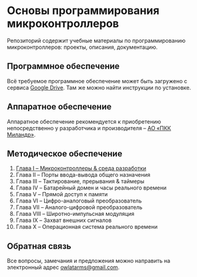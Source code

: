 # Основы программирования микроконтроллеров
Репозиторий содержит учебные материалы по программированию микроконтроллеров: проекты, описания, документацию.

## Программное обеспечение
Всё требуемое программное обеспечение может быть загружено с сервиса [Google Drive](https://drive.google.com/drive/folders/1ZE5PjY6xgwgBYLER2L63UMxegPTLM1XO).
Там же можно найти инструкции по установке.

## Аппаратное обеспечение
Аппаратное обеспечение рекомендуется к приобретению непосредственно у разработчика и производителя – [АО «ПКК Миландр»](https://www.milandr.ru).

## Методическое обеспечение
1. [Глава I – Микроконтроллеры & среда разработки](https://drive.google.com/file/d/1vBmiBKCWaX-hT706VSupTihyjhxoktP0)
1. Глава II – Порты ввода-вывода общего назначения
1. Глава III – Тактирование, прерывания & таймеры
1. Глава IV – Батарейный домен и часы реального времени
1. Глава V – Прямой доступ к памяти
1. Глава VI – Цифро-аналоговый преобразователь
1. Глава VII – Аналого-цифровой преобразователь
1. Глава VIII – Широтно-импульсная модуляция
1. Глава IX – Захват внешних сигналов
1. Глава X – Операционная система реального времени

## Обратная связь
Все вопросы, замечания и предложения можно направить на электронный адрес owlatarms@gmail.com.
